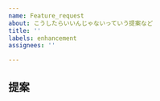 ```yaml
---
name: Feature_request
about: こうしたらいいんじゃないっていう提案など
title: ''
labels: enhancement
assignees: ''

---
```


## 提案

